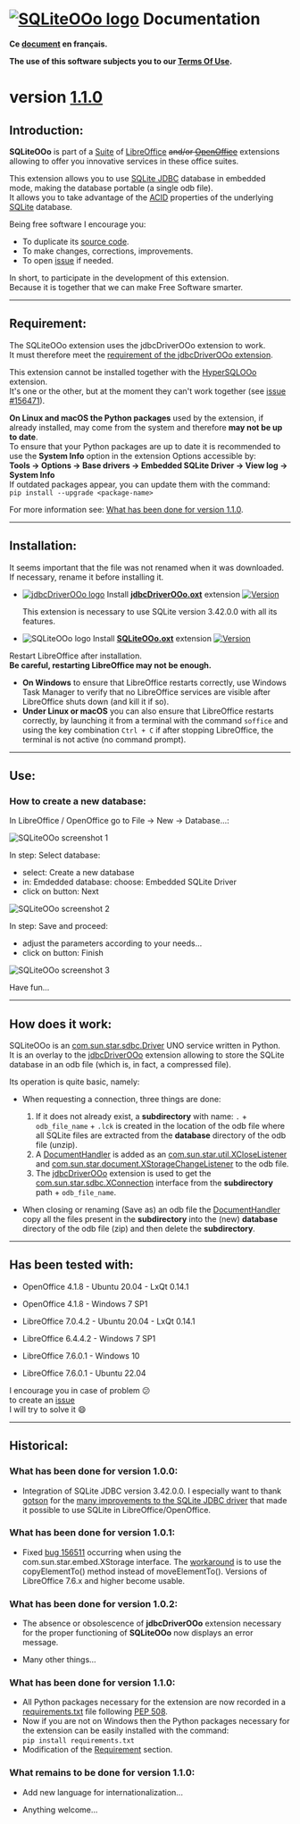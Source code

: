 <!--
╔════════════════════════════════════════════════════════════════════════════════════╗
║                                                                                    ║
║   Copyright (c) 2020 https://prrvchr.github.io                                     ║
║                                                                                    ║
║   Permission is hereby granted, free of charge, to any person obtaining            ║
║   a copy of this software and associated documentation files (the "Software"),     ║
║   to deal in the Software without restriction, including without limitation        ║
║   the rights to use, copy, modify, merge, publish, distribute, sublicense,         ║
║   and/or sell copies of the Software, and to permit persons to whom the Software   ║
║   is furnished to do so, subject to the following conditions:                      ║
║                                                                                    ║
║   The above copyright notice and this permission notice shall be included in       ║
║   all copies or substantial portions of the Software.                              ║
║                                                                                    ║
║   THE SOFTWARE IS PROVIDED "AS IS", WITHOUT WARRANTY OF ANY KIND,                  ║
║   EXPRESS OR IMPLIED, INCLUDING BUT NOT LIMITED TO THE WARRANTIES                  ║
║   OF MERCHANTABILITY, FITNESS FOR A PARTICULAR PURPOSE AND NONINFRINGEMENT.        ║
║   IN NO EVENT SHALL THE AUTHORS OR COPYRIGHT HOLDERS BE LIABLE FOR ANY             ║
║   CLAIM, DAMAGES OR OTHER LIABILITY, WHETHER IN AN ACTION OF CONTRACT,             ║
║   TORT OR OTHERWISE, ARISING FROM, OUT OF OR IN CONNECTION WITH THE SOFTWARE       ║
║   OR THE USE OR OTHER DEALINGS IN THE SOFTWARE.                                    ║
║                                                                                    ║
╚════════════════════════════════════════════════════════════════════════════════════╝
-->
# [![SQLiteOOo logo][1]][2] Documentation

**Ce [document][3] en français.**

**The use of this software subjects you to our [Terms Of Use][4].**

# version [1.1.0][5]

## Introduction:

**SQLiteOOo** is part of a [Suite][6] of [LibreOffice][7] ~~and/or [OpenOffice][8]~~ extensions allowing to offer you innovative services in these office suites.  

This extension allows you to use [SQLite JDBC][9] database in embedded mode, making the database portable (a single odb file).  
It allows you to take advantage of the [ACID][10] properties of the underlying [SQLite][11] database.

Being free software I encourage you:
- To duplicate its [source code][12].
- To make changes, corrections, improvements.
- To open [issue][13] if needed.

In short, to participate in the development of this extension.  
Because it is together that we can make Free Software smarter.

___

## Requirement:

The SQLiteOOo extension uses the jdbcDriverOOo extension to work.  
It must therefore meet the [requirement of the jdbcDriverOOo extension][14].

This extension cannot be installed together with the [HyperSQLOOo][15] extension.  
It's one or the other, but at the moment they can't work together (see [issue #156471][16]).

**On Linux and macOS the Python packages** used by the extension, if already installed, may come from the system and therefore **may not be up to date**.  
To ensure that your Python packages are up to date it is recommended to use the **System Info** option in the extension Options accessible by:  
**Tools -> Options -> Base drivers -> Embedded SQLite Driver -> View log -> System Info**  
If outdated packages appear, you can update them with the command:  
`pip install --upgrade <package-name>`

For more information see: [What has been done for version 1.1.0][17].

___

## Installation:

It seems important that the file was not renamed when it was downloaded.  
If necessary, rename it before installing it.

- [![jdbcDriverOOo logo][18]][19] Install **[jdbcDriverOOo.oxt][20]** extension [![Version][21]][20]

    This extension is necessary to use SQLite version 3.42.0.0 with all its features.

- ![SQLiteOOo logo][22] Install **[SQLiteOOo.oxt][23]** extension [![Version][24]][23]

Restart LibreOffice after installation.  
**Be careful, restarting LibreOffice may not be enough.**
- **On Windows** to ensure that LibreOffice restarts correctly, use Windows Task Manager to verify that no LibreOffice services are visible after LibreOffice shuts down (and kill it if so).
- **Under Linux or macOS** you can also ensure that LibreOffice restarts correctly, by launching it from a terminal with the command `soffice` and using the key combination `Ctrl + C` if after stopping LibreOffice, the terminal is not active (no command prompt).

___

## Use:

### How to create a new database:

In LibreOffice / OpenOffice go to File -> New -> Database...:

![SQLiteOOo screenshot 1][25]

In step: Select database:
- select: Create a new database
- in: Emdedded database: choose: Embedded SQLite Driver
- click on button: Next

![SQLiteOOo screenshot 2][26]

In step: Save and proceed:
- adjust the parameters according to your needs...
- click on button: Finish

![SQLiteOOo screenshot 3][27]

Have fun...

___

## How does it work:

SQLiteOOo is an [com.sun.star.sdbc.Driver][28] UNO service written in Python.  
It is an overlay to the [jdbcDriverOOo][19] extension allowing to store the SQLite database in an odb file (which is, in fact, a compressed file).

Its operation is quite basic, namely:

- When requesting a connection, three things are done:
    1. If it does not already exist, a **subdirectory** with name: `.` + `odb_file_name` + `.lck` is created in the location of the odb file where all SQLite files are extracted from the **database** directory of the odb file (unzip).
    2. A [DocumentHandler][29] is added as an [com.sun.star.util.XCloseListener][30] and [com.sun.star.document.XStorageChangeListener][31] to the odb file.
    3. The [jdbcDriverOOo][19] extension is used to get the [com.sun.star.sdbc.XConnection][32] interface from the **subdirectory** path + `odb_file_name`.

- When closing or renaming (Save as) an odb file the [DocumentHandler][29] copy all the files present in the **subdirectory** into the (new) **database** directory of the odb file (zip) and then delete the **subdirectory**.

___

## Has been tested with:

* OpenOffice 4.1.8 - Ubuntu 20.04 - LxQt 0.14.1

* OpenOffice 4.1.8 - Windows 7 SP1

* LibreOffice 7.0.4.2 - Ubuntu 20.04 - LxQt 0.14.1

* LibreOffice 6.4.4.2 - Windows 7 SP1

* LibreOffice 7.6.0.1 - Windows 10

* LibreOffice 7.6.0.1 - Ubuntu 22.04

I encourage you in case of problem :confused:  
to create an [issue][13]  
I will try to solve it :smile:

___

## Historical:

### What has been done for version 1.0.0:

- Integration of SQLite JDBC version 3.42.0.0. I especially want to thank [gotson][33] for the [many improvements to the SQLite JDBC driver][34] that made it possible to use SQLite in LibreOffice/OpenOffice.

### What has been done for version 1.0.1:

- Fixed [bug 156511][35] occurring when using the com.sun.star.embed.XStorage interface. The [workaround][36] is to use the copyElementTo() method instead of moveElementTo(). Versions of LibreOffice 7.6.x and higher become usable.

### What has been done for version 1.0.2:

- The absence or obsolescence of **jdbcDriverOOo** extension necessary for the proper functioning of **SQLiteOOo** now displays an error message.

- Many other things...

### What has been done for version 1.1.0:

- All Python packages necessary for the extension are now recorded in a [requirements.txt][37] file following [PEP 508][38].
- Now if you are not on Windows then the Python packages necessary for the extension can be easily installed with the command:  
  `pip install requirements.txt`
- Modification of the [Requirement][39] section.

### What remains to be done for version 1.1.0:

- Add new language for internationalization...

- Anything welcome...

[1]: </img/sqlite.svg#collapse>
[2]: <https://prrvchr.github.io/SQLiteOOo/>
[3]: <https://prrvchr.github.io/SQLiteOOo/README_fr>
[4]: <https://prrvchr.github.io/SQLiteOOo/source/SQLiteOOo/registration/TermsOfUse_en>
[5]: <https://prrvchr.github.io/SQLiteOOo#historical>
[6]: <https://prrvchr.github.io/>
[7]: <https://www.libreoffice.org/download/download/>
[8]: <https://www.openoffice.org/download/index.html>
[9]: <https://github.com/xerial/sqlite-jdbc>
[10]: <https://en.wikipedia.org/wiki/ACID>
[11]: <https://www.sqlite.org/transactional.html>
[12]: <https://github.com/prrvchr/SQLiteOOo/>
[13]: <https://github.com/prrvchr/SQLiteOOo/issues/new>
[14]: <https://prrvchr.github.io/jdbcDriverOOo/#requirement>
[15]: <https://prrvchr.github.io/HyperSQLOOo/#requirement>
[16]: <https://bugs.documentfoundation.org/show_bug.cgi?id=156471>
[17]: <https://prrvchr.github.io/SQLiteOOo/#what-has-been-done-for-version-110>
[18]: <https://prrvchr.github.io/jdbcDriverOOo/img/jdbcDriverOOo.svg#middle>
[19]: <https://prrvchr.github.io/jdbcDriverOOo>
[20]: <https://github.com/prrvchr/jdbcDriverOOo/releases/latest/download/jdbcDriverOOo.oxt>
[21]: <https://img.shields.io/github/v/tag/prrvchr/jdbcDriverOOo?label=latest#right>
[22]: <img/SQLiteOOo.svg#middle>
[23]: <https://github.com/prrvchr/SQLiteOOo/releases/latest/download/SQLiteOOo.oxt>
[24]: <https://img.shields.io/github/downloads/prrvchr/SQLiteOOo/latest/total?label=v1.1.0#right>
[25]: <img/SQLiteOOo-1.png>
[26]: <img/SQLiteOOo-2.png>
[27]: <img/SQLiteOOo-3.png>
[28]: <https://www.openoffice.org/api/docs/common/ref/com/sun/star/sdbc/Driver.html>
[29]: <https://github.com/prrvchr/SQLiteOOo/blob/main/uno/lib/uno/embedded/documenthandler.py>
[30]: <https://www.openoffice.org/api/docs/common/ref/com/sun/star/util/XCloseListener.html>
[31]: <http://www.openoffice.org/api/docs/common/ref/com/sun/star/document/XStorageChangeListener.html>
[32]: <https://www.openoffice.org/api/docs/common/ref/com/sun/star/sdbc/XConnection.html>
[33]: <https://github.com/gotson>
[34]: <https://github.com/xerial/sqlite-jdbc/issues/786>
[35]: <https://bugs.documentfoundation.org/show_bug.cgi?id=156511>
[36]: <https://github.com/prrvchr/uno/commit/a2fa9f5975a35e8447907e51b0f78ac1b1b76e17>
[37]: <https://github.com/prrvchr/SQLiteOOo/releases/latest/download/requirements.txt>
[38]: <https://peps.python.org/pep-0508/>
[39]: <https://prrvchr.github.io/SQLiteOOo/#requirement>
